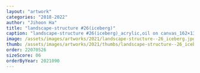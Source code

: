```yaml
---
layout: "artwork"
categories: "2018-2022"
author: "Jihoon Ha"
title: "landscape-structure #26(iceberg)"
caption: "landscape-structure #26(iceberg)_acrylic,oil on canvas_162×132㎝_2021"
image: /assets/images/artworks/2021/landscape-structure--26_iceberg.jpg
thumb: /assets/images/artworks/2021/thumbs/landscape-structure--26_iceberg.jpg
order: 22070526
sizeScore: 06
orderByYear: 2021090
---
```

